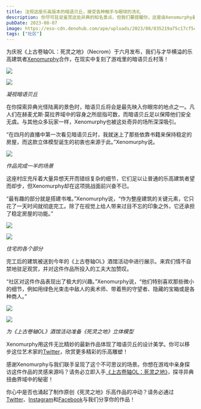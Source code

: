 ```yaml
---
title: 注视这座乐高版本的暗语贝丘，接受各种触手与眼球的洗礼
description: 你尽可驻足鉴赏这处异典的知名景点，但我们要提醒你，这是由Xenomurphy最新创作的乐高立体模型！
pubDate: 2023-08-07
image: https://eso-cdn.denohub.com/ape/uploads/2023/08/835219a75c17cf5c7657ef770c1d4626.jpg
tags: ["社区"]
---
```


为庆祝《上古卷轴OL：死灵之地》（Necrom）于六月发布，我们与才华横溢的乐高建筑者[Xenomurphy](https://twitter.com/Xenomurphy)合作，在现实中复刻了游戏里的暗语贝丘村落！

![](https://eso-cdn.denohub.com/ape/uploads/2023/08/f90b37222264f2252a9851d95227560b.jpg)

![](https://eso-cdn.denohub.com/ape/uploads/2023/08/996a03fa88fde40e69836fffd4906408.jpg)

<p class="text-gray-500 text-sm text-center"><i>凝视暗语贝丘</i></p>

在你探索异典光怪陆离的景色时，暗语贝丘将会是最先映入你眼帘的地点之一。凡人们在赫麦尤斯·莫拉界域中的容身之所屈指可数，而暗语贝丘足以保障他们安全无虞。与其他众多玩家一样，Xenomurphy也被这处奇异的场所深深吸引。

“在四月的直播中第一次看见暗语贝丘时，我就迷上了那些依靠书籍来保持稳定的房屋，而这款立体模型诞生的初衷也来源于此。”Xenomurphy说。

![](https://eso-cdn.denohub.com/ape/uploads/2023/08/ebbaa349d40912feaa4d43285ba65243.png)

<p class="text-gray-500 text-sm text-center"><i>作品完成一半的场景</i></p>

这座村庄充斥着大量异想天开而错综复杂的细节，它们足以让普通的乐高建筑者望而却步，但Xenomurphy却在这项挑战面前兴奋不已。

“最有趣的部分就是搭建书堆。”Xenomurphy说，“作为整座建筑的关键元素，它只花了一天时间就彻底完工。除了在视觉上给人带来过目不忘的印象之外，它还承担了稳定房屋的功能。”

![](https://eso-cdn.denohub.com/ape/uploads/2023/08/5e4722fde5d210e07f12e741b73b9cfb.jpg)

![](https://eso-cdn.denohub.com/ape/uploads/2023/08/6c1287b13e8e9ff3c393a04767e056fa.jpg)

<p class="text-gray-500 text-sm text-center"><i>住宅的各个部分</i></p>

完工后的建筑被送到今年的《上古卷轴OL》酒馆活动中进行展示。来宾们情不自禁地驻足观赏，并对这件作品所投入的工夫大加赞叹。

“社区对这件作品表现出了极大的兴趣。”Xenomurphy说，“他们特别喜欢那些微小的细节，例如用绿色光束击中敌人的奥术师、带着熊的守望者、隐藏的宝箱或是各种商人。”

![](https://eso-cdn.denohub.com/ape/uploads/2023/08/c7e2ef646e762764a64a81cc61865cd5.jpg)

![](https://eso-cdn.denohub.com/ape/uploads/2023/08/91a5cb886301a5474e2d8df45034bd76.jpg)

<p class="text-gray-500 text-sm text-center"><i>为《上古卷轴OL》酒馆活动准备《死灵之地》立体模型</i></p>

Xenomurphy用这件无比精妙的最新作品体现了暗语贝丘的设计美学。你可以移步这位艺术家的[Twitter](https://twitter.com/Xenomurphy)，欣赏更多精彩的乐高雕塑！

感谢Xenomurphy与我们联手呈现了这个不可思议的场景。你想在游戏中亲身探访这件作品的灵感来源吗？请务必立即入手[《上古卷轴OL：死灵之地》](https://www.elderscrollsonline.com/cn/joinus)，探寻异典扭曲界域中的秘密！

你心中是否也涌起了制作原创《死灵之地》乐高作品的冲动？请务必通过[Twitter](https://twitter.com/TESOnline)、[Instagram](https://www.instagram.com/elderscrollsonline/)和[Facebook](https://www.facebook.com/ElderScrollsOnline)与我们分享你的作品！
